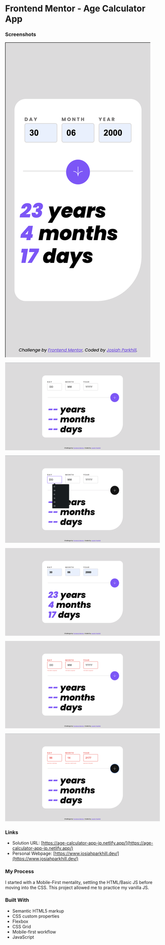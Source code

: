 # Frontend Mentor - Age Calculator App

### Screenshots

![mobile version](./assets/images/mobile-design.png)

![desktop version](./assets/images/desktop-design.png)

![active states](./assets/images/active-states.png)

![desktop completed](./assets/images/desktop-completed.png)

![desktop error empty](./assets/images/desktop-error-empty.png)

![desktop error invalid](./assets/images/desktop-error-invalid.png)

### Links

- Solution URL: [https://age-calculator-app-jp.netlify.app/](https://age-calculator-app-jp.netlify.app/)
- Personal Webpage: [https://www.josiahparkhill.dev/](https://www.josiahparkhill.dev/)

### My Process

I started with a Mobile-First mentality, settling the HTML/Basic JS before moving into the CSS. This project allowed me to practice my vanilla JS.

### Built With

- Semantic HTML5 markup
- CSS custom properties
- Flexbox
- CSS Grid
- Mobile-first workflow
- JavaScript
